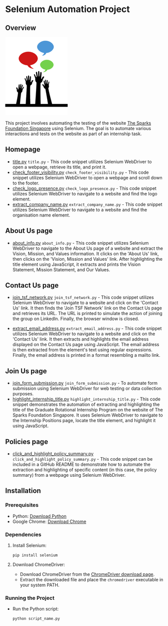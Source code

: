 # Selenium Automation Project

## Overview

![Project Logo](logo_small.png)

This project involves automating the testing of the website [The Sparks Foundation Singapore](https://www.thesparksfoundationsingapore.org/) using Selenium. The goal is to automate various interactions and tests on the website as part of an internship task.


## Homepage
-  [title.py](title.py) `title.py` - This code snippet utilizes Selenium WebDriver to open a webpage, retrieve its title, and print it.
-  [check_footer_visibility.py](check_footer_visibility.py) `check_footer_visibility.py` - This code snippet utilizes Selenium WebDriver to open a webpage and scroll down to the footer. 
-  [check_logo_presence.py](check_logo_presence.py) `check_logo_presence.py` - This code snippet utilizes Selenium WebDriver to navigate to a website and find the logo element. 
-  [extract_company_name.py](extract_company_name.py) `extract_company_name.py` - This code snippet utilizes Selenium WebDriver to navigate to a website and find the organisation name element.


## About Us page
-  [about_info.py](about_info.py) `about_info.py` - This code snippet utilizes Selenium WebDriver to navigate to the About Us page of a website and extract the Vision, Mission, and Values information. It clicks on the 'About Us' link, then clicks on the 'Vision, Mission and Values' link. After highlighting the title element using JavaScript, it extracts and prints the Vision Statement, Mission Statement, and Our Values.


## Contact Us page
-  [join_tsf_network.py](join_tsf_network.py) `join_tsf_network.py` - This code snippet utilizes Selenium WebDriver to navigate to a website and click on the 'Contact Us' link. It then finds the 'Join TSF Network' link on the Contact Us page and retrieves its URL. The URL is printed to simulate the action of joining the group on LinkedIn. Finally, the browser window is closed.

-  [extract_email_address.py](extract_email_address.py) `extract_email_address.py` - This code snippet utilizes Selenium WebDriver to navigate to a website and click on the 'Contact Us' link. It then extracts and highlights the email address displayed on the Contact Us page using JavaScript. The email address is then extracted from the element's text using regular expressions. Finally, the email address is printed in a format resembling a mailto link.


## Join Us page
-  [join_form_submission.py](join_form_submission.py) `join_form_submission.py` - To automate form submission using Selenium WebDriver for web testing or data collection purposes.
-  [highlight_internship_title.py](highlight_internship_title.py) `highlight_internship_title.py` - This code snippet demonstrates the automation of extracting and highlighting the title of the Graduate Rotational Internship Program on the website of The Sparks Foundation Singapore. It uses Selenium WebDriver to navigate to the Internship Positions page, locate the title element, and highlight it using JavaScript.


## Policies page
- [click_and_highlight_policy_summary.py](click_and_highlight_policy_summary.py) `click_and_highlight_policy_summary.py` - This code snippet can be included in a GitHub README to demonstrate how to automate the extraction and highlighting of specific content (in this case, the policy summary) from a webpage using Selenium WebDriver.


## Installation

### Prerequisites
- Python: [Download Python](https://www.python.org/downloads/)
- Google Chrome: [Download Chrome](https://www.google.com/chrome/)

### Dependencies
1. Install Selenium:
    ```
    pip install selenium
    ```

2. Download ChromeDriver:
    - Download ChromeDriver from the [ChromeDriver download page](https://chromedriver.chromium.org/downloads).
    - Extract the downloaded file and place the `chromedriver` executable in your system PATH.

### Running the Project

- Run the Python script:
    ```
    python script_name.py
    ```

